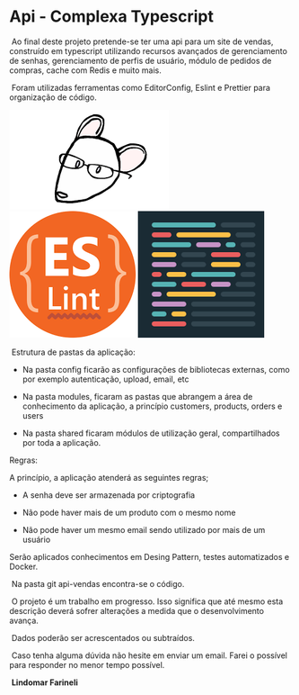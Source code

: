 # Api - Complexa Typescript

​    Ao final deste projeto pretende-se ter uma api para um site de vendas, construído em typescript utilizando recursos avançados de gerenciamento de senhas, gerenciamento de perfis de usuário, módulo de pedidos de compras, cache com Redis e muito mais.

​    Foram utilizadas ferramentas como EditorConfig,  Eslint e Prettier para organização de código.



 ![logo editorConfig](imagens/editor-config.png "EditorConfig for VSCode")   ![logo ESLint](imagens/eslint.png "ESLint")  ![logo Prettier](imagens/prettier.png "Prettier")



​    Estrutura de pastas da aplicação:

- Na pasta config ficarão as configurações de bibliotecas externas, como por exemplo autenticação, upload, email, etc

- Na pasta modules, ficaram as pastas que abrangem a área de conhecimento da aplicação, a princípio customers, products, orders e users

- Na pasta shared ficaram módulos de utilização geral, compartilhados por toda a aplicação.



Regras:

A princípio, a aplicação atenderá as seguintes regras;

- A senha deve ser armazenada por criptografia

- Não pode haver mais de um produto com o mesmo nome

- Não pode haver um mesmo email sendo utilizado por mais de um usuário



Serão aplicados conhecimentos em  Desing Pattern, testes automatizados e Docker.

​    Na pasta  git api-vendas encontra-se o código. 

​    O projeto é um trabalho em progresso. Isso significa que até mesmo esta descrição deverá sofrer alterações a medida que o desenvolvimento avança.

​    Dados poderão ser acrescentados ou subtraídos.

​    Caso tenha alguma dúvida não hesite em enviar um email. Farei o possível para responder no menor tempo possível.



​                                                                     **Lindomar Farineli**
